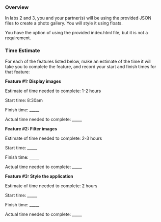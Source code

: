 ### Overview 

In labs 2 and 3, you and your partner(s) will be using the provided JSON files to create a photo gallery. You will style it using floats.

You have the option of using the provided index.html file, but it is not a requirement.

### Time Estimate

For each of the features listed below, make an estimate of the time it will take you to complete the feature, and record your start and finish times for that feature:

**Feature #1: Display images**

Estimate of time needed to complete: 1-2 hours

Start time: 8:30am

Finish time: _____

Actual time needed to complete: _____

**Feature #2: Filter images**

Estimate of time needed to complete: 2-3 hours

Start time: _____

Finish time: _____

Actual time needed to complete: _____

**Feature #3: Style the application**

Estimate of time needed to complete: 2 hours

Start time: _____

Finish time: _____

Actual time needed to complete: _____
